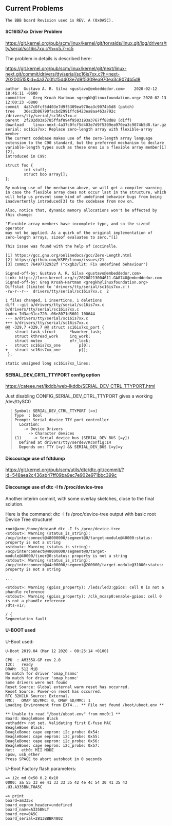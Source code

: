 ## Current Problems

	The BBB board Revision used is REV. A (0x0A5C).

#### SC16IS7xx Driver Problem
https://git.kernel.org/pub/scm/linux/kernel/git/torvalds/linux.git/log/drivers/tty/serial/sc16is7xx.c?h=v5.7-rc5

The problem in details is described here:

https://git.kernel.org/pub/scm/linux/kernel/git/next/linux-next.git/commit/drivers/tty/serial/sc16is7xx.c?h=next-20200515&id=4a37c0fcf5d403e7d9f5309ea970ea3c9074b5d8

```
author	Gustavo A. R. Silva <gustavo@embeddedor.com>	2020-02-12 18:46:11 -0600
committer	Greg Kroah-Hartman <gregkh@linuxfoundation.org>	2020-02-13 12:00:23 -0800
commit	4a37c0fcf5d403e7d9f5309ea970ea3c9074b5d8 (patch)
tree	36ec2b06790facbd2991ffc6423ea8aa463a792c /drivers/tty/serial/sc16is7xx.c
parent	2f202d03a5785ffaf894f9503193a3767ff88d88 (diff)
download	linux-next-4a37c0fcf5d403e7d9f5309ea970ea3c9074b5d8.tar.gz
serial: sc16is7xx: Replace zero-length array with flexible-array member
The current codebase makes use of the zero-length array language
extension to the C90 standard, but the preferred mechanism to declare
variable-length types such as these ones is a flexible array member[1][2],
introduced in C99:

struct foo {
        int stuff;
        struct boo array[];
};

By making use of the mechanism above, we will get a compiler warning
in case the flexible array does not occur last in the structure, which
will help us prevent some kind of undefined behavior bugs from being
inadvertently introduced[3] to the codebase from now on.

Also, notice that, dynamic memory allocations won't be affected by
this change:

"Flexible array members have incomplete type, and so the sizeof operator
may not be applied. As a quirk of the original implementation of
zero-length arrays, sizeof evaluates to zero."[1]

This issue was found with the help of Coccinelle.

[1] https://gcc.gnu.org/onlinedocs/gcc/Zero-Length.html
[2] https://github.com/KSPP/linux/issues/21
[3] commit 76497732932f ("cxgb3/l2t: Fix undefined behaviour")

Signed-off-by: Gustavo A. R. Silva <gustavo@embeddedor.com>
Link: https://lore.kernel.org/r/20200213004611.GA8748@embeddedor.com
Signed-off-by: Greg Kroah-Hartman <gregkh@linuxfoundation.org>
Diffstat (limited to 'drivers/tty/serial/sc16is7xx.c')
-rw-r--r--	drivers/tty/serial/sc16is7xx.c	2	

1 files changed, 1 insertions, 1 deletions
diff --git a/drivers/tty/serial/sc16is7xx.c b/drivers/tty/serial/sc16is7xx.c
index 7d3ae31cc720..06e8071d5601 100644
--- a/drivers/tty/serial/sc16is7xx.c
+++ b/drivers/tty/serial/sc16is7xx.c
@@ -329,7 +329,7 @@ struct sc16is7xx_port {
	struct task_struct		*kworker_task;
	struct kthread_work		irq_work;
	struct mutex			efr_lock;
-	struct sc16is7xx_one		p[0];
+	struct sc16is7xx_one		p[];
 };

static unsigned long sc16is7xx_lines;
```
#### SERIAL_DEV_CRTL_TTYPORT config option
https://cateee.net/lkddb/web-lkddb/SERIAL_DEV_CTRL_TTYPORT.html

Just disabling CONFIG_SERIAL_DEV_CTRL_TTYPORT gives a working /dev/ttySC0

	  │ Symbol: SERIAL_DEV_CTRL_TTYPORT [=n]
	  │ Type  : bool
	  │ Prompt: Serial device TTY port controller
	  │   Location:
	  │     -> Device Drivers
	  │       -> Character devices
	  │ (1)     -> Serial device bus (SERIAL_DEV_BUS [=y])
	  │   Defined at drivers/tty/serdev/Kconfig:14
	  │   Depends on: TTY [=y] && SERIAL_DEV_BUS [=y]=y

#### Discourage use of fdtdump
https://git.kernel.org/pub/scm/utils/dtc/dtc.git/commit/?id=548aea2c436ab47ff09ba9ec7e902e971bbc399c

#### Discourage use of dtc -I fs /proc/device-tree

Another interim commit, with some overlay sketches, close to the final solution.

Here is the command: dtc -I fs /proc/device-tree output with basic root Device Tree structure!

	root@arm:/home/debian# dtc -I fs /proc/device-tree
	<stdout>: Warning (status_is_string): /ocp/interconnect@48000000/segment@0/target-module@40000:status: property is not a string
	<stdout>: Warning (status_is_string): /ocp/interconnect@48000000/segment@0/target-module@40000/timer@0:status: property is not a string
	<stdout>: Warning (status_is_string): /ocp/interconnect@44c00000/segment@200000/target-module@31000:status: property is not a string

	...

	<stdout>: Warning (gpios_property): /leds/led3:gpios: cell 0 is not a phandle reference
	<stdout>: Warning (gpios_property): /clk_mcasp0:enable-gpios: cell 0 is not a phandle reference
	/dts-v1/;

	/ {
	Segmentation fault

#### U-BOOT used

U-Boot used:

	U-Boot 2019.04 (Mar 12 2020 - 08:25:14 +0100)

	CPU  : AM335X-GP rev 2.0
	I2C:   ready
	DRAM:  512 MiB
	No match for driver 'omap_hsmmc'
	No match for driver 'omap_hsmmc'
	Some drivers were not found
	Reset Source: Global external warm reset has occurred.
	Reset Source: Power-on reset has occurred.
	RTC 32KCLK Source: External.
	MMC:   OMAP SD/MMC: 0, OMAP SD/MMC: 1
	Loading Environment from EXT4... ** File not found /boot/uboot.env **

	** Unable to read "/boot/uboot.env" from mmc0:1 **
	Board: BeagleBone Black
	<ethaddr> not set. Validating first E-fuse MAC
	BeagleBone Black:
	BeagleBone: cape eeprom: i2c_probe: 0x54:
	BeagleBone: cape eeprom: i2c_probe: 0x55:
	BeagleBone: cape eeprom: i2c_probe: 0x56:
	BeagleBone: cape eeprom: i2c_probe: 0x57:
	Net:   eth0: MII MODE
	cpsw, usb_ether
	Press SPACE to abort autoboot in 0 seconds

U-Boot Factory flash parameters:

	=> i2c md 0x50 0.2 0x10
	0000: aa 55 33 ee 41 33 33 35 42 4e 4c 54 30 41 35 43    .U3.A335BNLT0A5C

	=> print
	board=am335x
	board_eeprom_header=undefined
	board_name=A335BNLT
	board_rev=0A5C
	board_serial=2813BBBK4802

